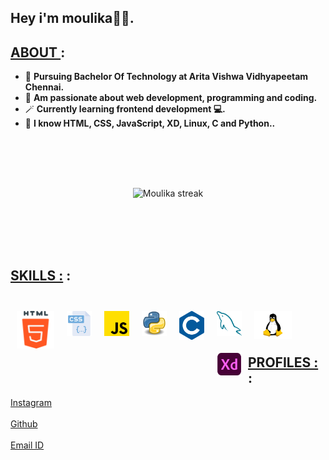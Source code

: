 
## <b>Hey i'm moulika🙋‍♀️.</b>
## <u>ABOUT </u> :
- 📖 <b>Pursuing Bachelor Of Technology at Arita Vishwa Vidhyapeetam Chennai.  </b>
- 🔭 <b>Am passionate about web development, programming and coding.  </b>
- 🪄 <b>Currently learning frontend development 💻.</b>
- 🔮 <b>I know HTML, CSS, JavaScript, XD, Linux, C and Python..</b>
<br>
<p align="center">
    <a>
        <img style="margin:50px" alt="Moulika streak" src="https://github-readme-streak-stats.herokuapp.com/?user=moulika183&theme=midnight-purple&hide_border=true&border=DD0404&ring=00DDCF&background=000000&stroke=00DDAA&fire=DD08DC&currStreakNum=DD0202"/>
    </center></a>
</p>
<br>

## <u>SKILLS :</u> :

<br>
<img align="left" alt="HTML5" width="60px" style="margin:10px"  src="assets/html-5.png" />
<img align="left" alt="CSS3" width="40px" style="margin:10px"  src="assets/css.png" />
<img align="left" alt="JavaScript" width="40px" style="margin:10px"  src="assets/js.png" />
<img align="left" alt="Python" width="40px" style="margin:10px"  src="assets/python.png" />
<img align="left" alt="c" width="40px" style="margin:10px"  src="assets/c.png" />
<img align="left" alt="c" width="40px" style="margin:10px"  src="assets/mysql.png" />
<img align="left" alt="linux" width="60px" style="margin:10px"  src="assets/linux.png" />
<img align="left" alt="Xd" width="40px" style="margin:10px"  src="assets/xd.png" />
<br> 
<br>
<br>

## <u>PROFILES :</u> :
[Instagram](https://www.instagram.com/moulika_sai_/)
<br>
<br>
[Github](https://github.com/moulika183/)
<br>
<br>
[Email ID](mailto:ch.en.u4cse21232@ch.students.amrita.edu)
<br>

</span>
